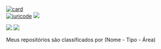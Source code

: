 [![card](https://github-readme-stats.vercel.app/api?username=lulucasalves&theme=cobalt)](https://github-readme-stats.vercel.app/api?username=lulucasalves&theme=cobalt)
<br>
[![iuricode](https://github-readme-stats.vercel.app/api/top-langs/?username=lulucasalves&hide=html&layout=compact&theme=cobalt)](https://github-readme-stats.vercel.app/api?username=lulucasalves&theme=cobalt)
[<img src="https://img.shields.io/badge/LinkedIn-0077B5?style=for-the-badge&logo=linkedin&logoColor=white" />](https://www.linkedin.com/in/lulucasalves/)


[<img src="https://img.shields.io/badge/LinkedIn-0077B5?style=for-the-badge&logo=linkedin&logoColor=white" />](https://www.linkedin.com/in/lulucasalves/)
[<img
  src="https://img.shields.io/badge/instagram-%23E4405F.svg?&style=for-the-badge&logo=instagram&logoColor=white"
/>](https://www.instagram.com/lulucasalves/)
<br/>



<p>Meus repositórios são classificados por (Nome - Tipo - Área)</p>
